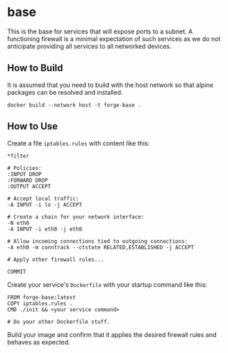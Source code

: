 # base

This is the base for services that will expose ports to a subnet. A functioning
firewall is a minimal expectation of such services as we do not anticipate
providing all services to all networked devices.



## How to Build

It is assumed that you need to build with the host network so that alpine
packages can be resolved and installed.

```
docker build --network host -t forge-base .
```

## How to Use

Create a file `iptables.rules` with content like this:

```
*filter

# Policies:
:INPUT DROP
:FORWARD DROP
:OUTPUT ACCEPT

# Accept local traffic:
-A INPUT -i lo -j ACCEPT

# Create a chain for your network interface:
-N eth0
-A INPUT -i eth0 -j eth0

# Allow incoming connections tied to outgoing connections:
-A eth0 -m conntrack --ctstate RELATED,ESTABLISHED -j ACCEPT

# Apply other firewall rules...

COMMIT
```

Create your service's `Dockerfile` with your startup command like this:

```
FROM forge-base:latest
COPY iptables.rules .
CMD ./init && <your service command>

# Do your other Dockerfile stuff.
```

Build your image and confirm that it applies the desired firewall rules and
behaves as expected.